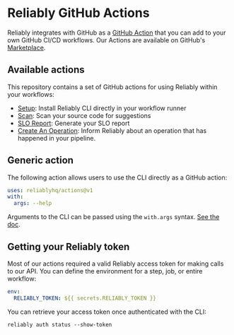 # Reliably GitHub Actions

Reliably integrates with GitHub as a [GitHub Action][gh-action] that you can add to your own GitHub CI/CD workflows. Our Actions are available on GitHub's [Marketplace][view-on-marketplace].

[gh-action]: https://github.com/features/actions
[view-on-marketplace]: https://github.com/marketplace/actions/reliably-actions

## Available actions

This repository contains a set of GitHub actions for using Reliably
within your workflows:

- [Setup](setup): Install Reliably CLI directly in your workflow runner
- [Scan](scan): Scan your source code for suggestions
- [SLO Report](slo-report): Generate your SLO report
- [Create An Operation](create-operation): Inform Reliably about an operation that has happened in your pipeline.

## Generic action

The following action allows users to use the CLI directly as a GitHub action:

```yaml
uses: reliablyhq/actions@v1
with:
  args: --help
```

Arguments to the CLI can be passed using the `with.args` syntax. [See the doc](https://docs.github.com/en/actions/reference/workflow-syntax-for-github-actions#jobsjob_idstepswithargs).

## Getting your Reliably token

Most of our actions required a valid Reliably access token for making calls
to our API. You can define the environment for a step, job, or entire workflow:

```yaml
env:
  RELIABLY_TOKEN: ${{ secrets.RELIABLY_TOKEN }}
```

You can retrieve your access token once authenticated with the CLI:

```console
reliably auth status --show-token
```
